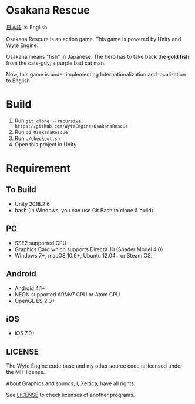 # Osakana Rescue

[日本語](readme-ja.md) ＊ English

Osakana Rescure is an action game. 
This game is powered by Unity and Wyte Engine.

Osakana means "fish" in Japanese. The hero has to take back the **gold fish** from the cats-guy, a purple bad cat man.

Now, this game is under implementing Internationalization and localization to English.

# Build
1. Run `git clone --recursive https://github.com/WyteEngine/OsakanaRescue`
2. Run `cd OsakanaRescue`
3. Run `./checkout.sh`
4. Open this project in Unity

# Requirement

## To Build
- Unity 2018.2.6
- bash (In Windows, you can use Git Bash to clone & build)

## PC

- SSE2 supported CPU
- Graphics Card which supports DirectX 10 (Shader Model 4.0)
- Windows 7+, macOS 10.9+, Ubuntu 12.04+ or Steam OS.

## Android
- Android 4.1+
- NEON supported ARMv7 CPU or Atom CPU
- OpenGL ES 2.0+

## iOS
- iOS 7.0+

## LICENSE

The Wyte Engine code base and my other source code is licensed under the MIT license.

About Graphics and sounds, I, Xeltica, have all rights.

See [LICENSE](LICENSE) to check licenses of another programs.

